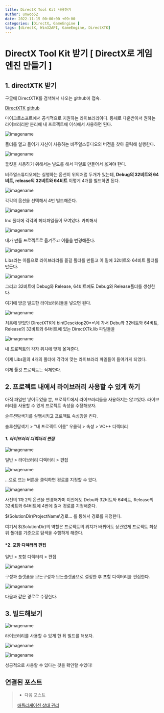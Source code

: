 ```yaml
---
title: DirectX Tool Kit 사용하기
author: unwoo52
date: 2022-11-15 00:00:00 +09:00
categories: [DirectX, GameEngine ]
tags: [directX, Win32API, GameEngine, DirectXTK]
---
```


# DirectX Tool Kit 받기 [ DirectX로 게임 엔진 만들기 ]
## 1. directXTK 받기
구글에 DirectXTK를 검색해서 나오는 github에 접속. 

[DirectXTK github](https://github.com/microsoft/DirectXTK)

마이크로소프트에서 공식적으로 지원하는 라이브러리이다. 통채로 다운받아서 원하는 라이브러리만 분리해 내 프로젝트에 이식해서 사용하면 된다.

![imagename](/assets/image/DirectX/GameEngine/DirectXTL-Setting/DirectX_Engine_Post_001.png)

폴더를 열고 들어가 자신이 사용하는 비주얼스튜디오의 버전을 찾아 클릭해 실행한다.

![imagename](/assets/image/DirectX/GameEngine/DirectXTL-Setting/DirectX_Engine_Post_002.png)

툴킷을 사용하기 위해서는 빌드를 해서 파일로 만들어서 옮겨야 한다.

비주얼스튜디오에는 실행하는 옵션이 위의처럼 두개가 있는데, **Debug의 32비트와 64비트, release의 32비트와 64비트** 이렇게 4개를 빌드하면 된다.

![imagename](/assets/image/DirectX/GameEngine/DirectXTL-Setting/DirectX_Engine_Post_003.png)

각각의 옵션을 선택해서 4번 빌드해준다.

![imagename](/assets/image/DirectX/GameEngine/DirectXTL-Setting/DirectX_Engine_Post_004.png)

Inc 폴더에 각각의 헤더파일들이 모여있다. 카피해서

![imagename](/assets/image/DirectX/GameEngine/DirectXTL-Setting/DirectX_Engine_Post_005.png)

내가 만들 프로젝트로 옮겨주고 이름을 변경해준다.

![imagename](/assets/image/DirectX/GameEngine/DirectXTL-Setting/DirectX_Engine_Post_006.png)

Libs라는 이름으로 라이브러리를 옮길 폴더를 만들고 이 밑에 32비트와 64비트 폴더를 만든다.

![imagename](/assets/image/DirectX/GameEngine/DirectXTL-Setting/DirectX_Engine_Post_007.png)

그리고 32비트에 Debug와 Release, 64비트에도 Debug와 Release폴더를 생성한다.

여기에 방금 빌드한 라이브러리들을 넣으면 된다.

![imagename](/assets/image/DirectX/GameEngine/DirectXTL-Setting/DirectX_Engine_Post_008.png)

처음에 받았던 DirectXTK에 bin\Descktop20**\에 가서 Debu와 32비트와 64비트, Release의 32비트와 64비트에 있는 DirectXTk.lib 파일들을

![imagename](/assets/image/DirectX/GameEngine/DirectXTL-Setting/DirectX_Engine_Post_009.png)

내 프로젝트의 각자 위치에 맞게 옮겨준다.

이제 Libs밑의 4개의 폴더에 각각에 맞는 라이브러리 파일들이 들어가게 되었다.

이제 툴킷 프로젝트는 삭제한다.

## 2. 프로젝트 내에서 라이브러리 사용할 수 있게 하기

아직 파일만 넣어두었을 뿐, 프로젝트에서 라이브러리들을 사용하지는 않고있다. 라이브러리를 사용할 수 있게 프로젝트 속성을 수정해보자.

솔루션탐색기를 실행시키고 프로젝트 속성창을 킨다.

솔루션탐색기 > "내 프로젝트 이름" 우클릭 > 속성 > VC++ 디렉터리


#### *1. 라이브러리 디렉터리 편집*

![imagename](/assets/image/DirectX/GameEngine/DirectXTL-Setting/DirectX_Engine_Post_010.png)

일반 > 라이브러리 디렉터리 > 편집

![imagename](/assets/image/DirectX/GameEngine/DirectXTL-Setting/DirectX_Engine_Post_011.png)

...으로 뜨는 버튼을 클릭하면 경로를 지정할 수 있다.

![imagename](/assets/image/DirectX/GameEngine/DirectXTL-Setting/DirectX_Engine_Post_012.png)

사진의 1과 2의 옵션을 변경해가며 이번에도 Debu와 32비트와 64비트, Release의 32비트와 64비트에 4번에 걸쳐 경로를 지정해준다.

$(SolutionDir)ProjectName\경로... 를 통해서 경로를 지정한다.

여기서 $(SolutionDir)의 역할은 프로젝트의 위치가 바뀌어도 상관없게 프로젝트 최상위 폴더를 기준으로 탐색을 수행하게 해준다.

#### *2. 포함 디렉터리 편집

일반 > 포함 디렉터리 > 편집

![imagename](/assets/image/DirectX/GameEngine/DirectXTL-Setting/DirectX_Engine_Post_013.png)

구성과 플랫폼을 모든구성과 모든플랫폼으로 설정한 후 포함 디렉터리를 편집한다.

![imagename](/assets/image/DirectX/GameEngine/DirectXTL-Setting/DirectX_Engine_Post_014.png)

다음과 같은 경로로 수정한다.

## 3. 빌드해보기

![imagename](/assets/image/DirectX/GameEngine/DirectXTL-Setting/DirectX_Engine_Post_015.png)

라이브러리를 사용할 수 있게 한 뒤 빌드를 해보자.

![imagename](/assets/image/DirectX/GameEngine/DirectXTL-Setting/DirectX_Engine_Post_016.png)

![imagename](/assets/image/DirectX/GameEngine/DirectXTL-Setting/DirectX_Engine_Post_017.png)

성공적으로 사용할 수 있다는 것을 확인할 수있다!

## 연결된 포스트

>- 다음 포스트
>
>[애플리케이션 상태 관리](https://unwoo52.github.io/posts/%EC%95%A0%ED%94%8C%EB%A6%AC%EC%BC%80%EC%9D%B4%EC%85%98-%EC%83%81%ED%83%9C-%EA%B4%80%EB%A6%AC/)
